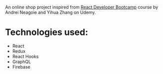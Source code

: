 An online shop project inspired from [React Developer Bootcamp](https://www.udemy.com/course/complete-react-developer-zero-to-mastery/) course by Andrei Neagoie and Yihua Zhang on Udemy.

# Technologies used:

- React
- Redux
- React Hooks
- GraphQL
- Firebase
